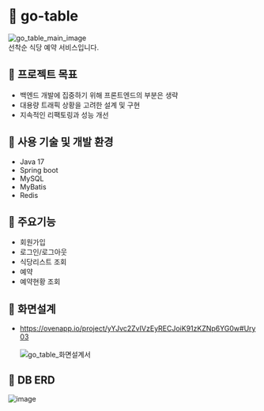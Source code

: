 # 🔔 go-table
![go_table_main_image](https://github.com/f-lab-edu/go-table/assets/76934280/8e36f47a-885e-47d1-a4e4-108f06ac928e)   
선착순 식당 예약 서비스입니다.

## 📌 프로젝트 목표
* 백엔드 개발에 집중하기 위해 프론트엔드의 부분은 생략
* 대용량 트래픽 상황을 고려한 설계 및 구현
* 지속적인 리팩토링과 성능 개선

## 📌 사용 기술 및 개발 환경
* Java 17
* Spring boot
* MySQL
* MyBatis
* Redis

## 📌 주요기능
* 회원가입
* 로그인/로그아웃
* 식당리스트 조회
* 예약
* 예약현황 조회

## 📌 화면설계
* https://ovenapp.io/project/yYJvc2ZvIVzEyRECJoiK91zKZNp6YG0w#Ury03 </br></br>
![go_table_화면설계서](https://github.com/f-lab-edu/go-table/assets/76934280/da32d9c7-ca23-40ca-b39c-51c6f7d197cf)


## 📌 DB ERD
![image](https://github.com/f-lab-edu/go-table/assets/76934280/f39dd7cc-c789-44bd-81d0-e40e2bd13257)
